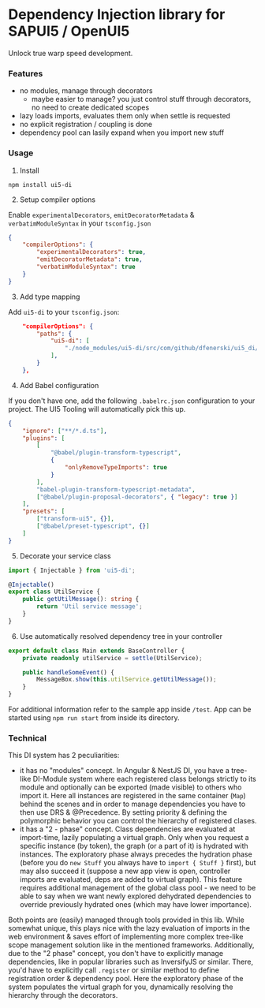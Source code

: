 # Dependency Injection library for SAPUI5 / OpenUI5

Unlock true warp speed development.

### Features

-   no modules, manage through decorators
    -   maybe easier to manage? you just control stuff through decorators, no need to create dedicated scopes
-   lazy loads imports, evaluates them only when settle is requested
-   no explicit registration / coupling is done
-   dependency pool can lasily expand when you import new stuff

### Usage

1. Install

`npm install ui5-di`

2. Setup compiler options

Enable `experimentalDecorators`, `emitDecoratorMetadata` & `verbatimModuleSyntax` in your `tsconfig.json`

```json
{
    "compilerOptions": {
        "experimentalDecorators": true,
        "emitDecoratorMetadata": true,
        "verbatimModuleSyntax": true
    }
}
```

3. Add type mapping

Add `ui5-di` to your `tsconfig.json`:

```json
    "compilerOptions": {
        "paths": {
            "ui5-di": [
                "./node_modules/ui5-di/src/com/github/dfenerski/ui5_di/Injector"
            ],
        }
    },
```

4. Add Babel configuration

If you don't have one, add the following `.babelrc.json` configuration to your project. The UI5 Tooling will automatically pick this up.

```json
{
    "ignore": ["**/*.d.ts"],
    "plugins": [
        [
            "@babel/plugin-transform-typescript",
            {
                "onlyRemoveTypeImports": true
            }
        ],
        "babel-plugin-transform-typescript-metadata",
        ["@babel/plugin-proposal-decorators", { "legacy": true }]
    ],
    "presets": [
        ["transform-ui5", {}],
        ["@babel/preset-typescript", {}]
    ]
}
```

5. Decorate your service class

```typescript
import { Injectable } from 'ui5-di';

@Injectable()
export class UtilService {
    public getUtilMessage(): string {
        return 'Util service message';
    }
}
```

6. Use automatically resolved dependency tree in your controller

```typescript
export default class Main extends BaseController {
    private readonly utilService = settle(UtilService);

    public handleSomeEvent() {
        MessageBox.show(this.utilService.getUtilMessage());
    }
}
```

For additional information refer to the sample app inside `/test`. App can be started using `npm run start` from inside its directory.

### Technical

This DI system has 2 peculiarities:

-   it has no "modules" concept. In Angular & NestJS DI, you have a tree-like DI-Module system where each registered class belongs strictly to its module and optionally can be exported (made visible) to others who import it.
    Here all instances are registered in the same container (`Map`) behind the scenes and in order to manage dependencies you have to then use DRS & @Precedence. By setting priority & defining the polymorphic behavior you can control the hierarchy of registered clases.
-   it has a "2 - phase" concept. Class dependencies are evaluated at import-time, lazily populating a virtual graph. Only when you request a specific instance (by token), the graph (or a part of it) is hydrated with instances. The exploratory phase always precedes the hydration phase (before you do `new Stuff` you always have to `import { Stuff }` first), but may also succeed it (suppose a new app view is open, controller imports are evaluated, deps are added to virtual graph). This feature requires additional management of the global class pool - we need to be able to say when we want newly explored dehydrated dependencies to override previously hydrated ones (which may have lower importance).

Both points are (easily) managed through tools provided in this lib. While somewhat unique, this plays nice with the lazy evaluation of imports in the web environment & saves effort of implementing more complex tree-like scope management solution like in the mentioned frameworks.
Additionally, due to the "2 phase" concept, you don't have to explicitly manage dependencies, like in popular libraries such as InversifyJS or similar. There, you'd have to explicitly call `.register` or similar method to define registration order & dependency pool. Here the exploratory phase of the system populates the virtual graph for you, dynamically resolving the hierarchy through the decorators.
